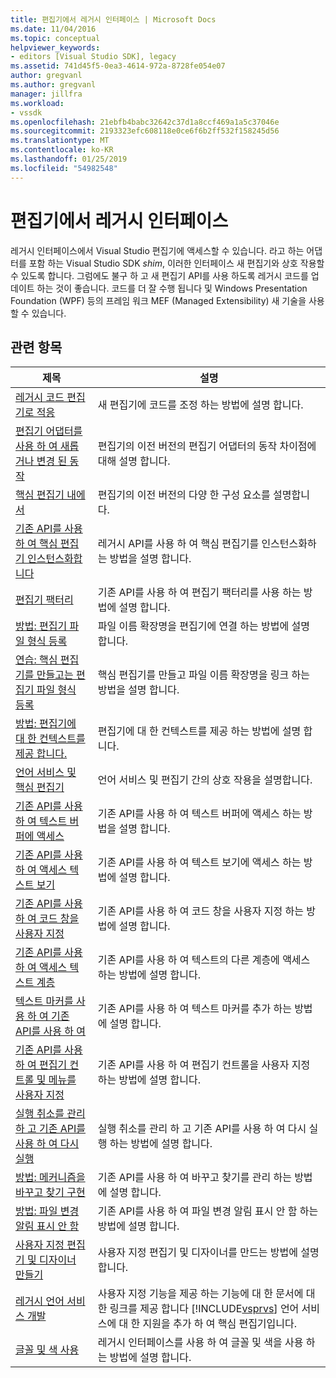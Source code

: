 ```yaml
---
title: 편집기에서 레거시 인터페이스 | Microsoft Docs
ms.date: 11/04/2016
ms.topic: conceptual
helpviewer_keywords:
- editors [Visual Studio SDK], legacy
ms.assetid: 741d45f5-0ea3-4614-972a-8728fe054e07
author: gregvanl
ms.author: gregvanl
manager: jillfra
ms.workload:
- vssdk
ms.openlocfilehash: 21ebfb4babc32642c37d1a8ccf469a1a5c37046e
ms.sourcegitcommit: 2193323efc608118e0ce6f6b2ff532f158245d56
ms.translationtype: MT
ms.contentlocale: ko-KR
ms.lasthandoff: 01/25/2019
ms.locfileid: "54982548"
---
```

# <a name="legacy-interfaces-in-the-editor"></a>편집기에서 레거시 인터페이스
레거시 인터페이스에서 Visual Studio 편집기에 액세스할 수 있습니다. 라고 하는 어댑터를 포함 하는 Visual Studio SDK *shim*, 이러한 인터페이스 새 편집기와 상호 작용할 수 있도록 합니다. 그럼에도 불구 하 고 새 편집기 API를 사용 하도록 레거시 코드를 업데이트 하는 것이 좋습니다. 코드를 더 잘 수행 됩니다 및 Windows Presentation Foundation (WPF) 등의 프레임 워크 MEF (Managed Extensibility) 새 기술을 사용할 수 있습니다.  

## <a name="related-topics"></a>관련 항목  

| 제목 | 설명 |
| - | - |
| [레거시 코드 편집기로 적응](../extensibility/adapting-legacy-code-to-the-editor.md) | 새 편집기에 코드를 조정 하는 방법에 설명 합니다. |
| [편집기 어댑터를 사용 하 여 새롭거나 변경 된 동작](../extensibility/new-or-changed-behavior-with-editor-adapters.md) | 편집기의 이전 버전의 편집기 어댑터의 동작 차이점에 대해 설명 합니다. |
| [핵심 편집기 내에서](../extensibility/inside-the-core-editor.md) | 편집기의 이전 버전의 다양 한 구성 요소를 설명합니다. |
| [기존 API를 사용 하 여 핵심 편집기 인스턴스화합니다](../extensibility/instantiating-the-core-editor-by-using-the-legacy-api.md) | 레거시 API를 사용 하 여 핵심 편집기를 인스턴스화하는 방법을 설명 합니다. |
| [편집기 팩터리](../extensibility/editor-factories.md) | 기존 API를 사용 하 여 편집기 팩터리를 사용 하는 방법에 설명 합니다. |
| [방법: 편집기 파일 형식 등록](../extensibility/how-to-register-editor-file-types.md) | 파일 이름 확장명을 편집기에 연결 하는 방법에 설명 합니다. |
| [연습: 핵심 편집기를 만들고는 편집기 파일 형식 등록](../extensibility/walkthrough-creating-a-core-editor-and-registering-an-editor-file-type.md) | 핵심 편집기를 만들고 파일 이름 확장명을 링크 하는 방법을 설명 합니다. |
| [방법: 편집기에 대 한 컨텍스트를 제공 합니다.](../extensibility/how-to-provide-context-for-editors.md) | 편집기에 대 한 컨텍스트를 제공 하는 방법에 설명 합니다. |
| [언어 서비스 및 핵심 편집기](../extensibility/language-services-and-the-core-editor.md) | 언어 서비스 및 편집기 간의 상호 작용을 설명합니다. |
| [기존 API를 사용 하 여 텍스트 버퍼에 액세스](../extensibility/accessing-the-text-buffer-by-using-the-legacy-api.md) | 기존 API를 사용 하 여 텍스트 버퍼에 액세스 하는 방법을 설명 합니다. |
| [기존 API를 사용 하 여 액세스 텍스트 보기](../extensibility/accessing-thetext-view-by-using-the-legacy-api.md) | 기존 API를 사용 하 여 텍스트 보기에 액세스 하는 방법에 설명 합니다. |
| [기존 API를 사용 하 여 코드 창을 사용자 지정](../extensibility/customizing-code-windows-by-using-the-legacy-api.md) | 기존 API를 사용 하 여 코드 창을 사용자 지정 하는 방법에 설명 합니다. |
| [기존 API를 사용 하 여 액세스 텍스트 계층](../extensibility/accessing-text-layers-by-using-the-legacy-api.md) | 기존 API를 사용 하 여 텍스트의 다른 계층에 액세스 하는 방법에 설명 합니다. |
| [텍스트 마커를 사용 하 여 기존 API를 사용 하 여](../extensibility/using-text-markers-with-the-legacy-api.md) | 기존 API를 사용 하 여 텍스트 마커를 추가 하는 방법에 설명 합니다. |
| [기존 API를 사용 하 여 편집기 컨트롤 및 메뉴를 사용자 지정](../extensibility/customizing-editor-controls-and-menus-by-using-the-legacy-api.md) | 기존 API를 사용 하 여 편집기 컨트롤을 사용자 지정 하는 방법에 설명 합니다. |
| [실행 취소를 관리 하 고 기존 API를 사용 하 여 다시 실행](../extensibility/managing-undo-and-redo-by-using-the-legacy-api.md) | 실행 취소를 관리 하 고 기존 API를 사용 하 여 다시 실행 하는 방법에 설명 합니다. |
| [방법: 메커니즘을 바꾸고 찾기 구현](../extensibility/how-to-implement-the-find-and-replace-mechanism.md) | 기존 API를 사용 하 여 바꾸고 찾기를 관리 하는 방법에 설명 합니다. |
| [방법: 파일 변경 알림 표시 안 함](../extensibility/how-to-suppress-file-change-notifications.md) | 기존 API를 사용 하 여 파일 변경 알림 표시 안 함 하는 방법에 설명 합니다. |
| [사용자 지정 편집기 및 디자이너 만들기](../extensibility/creating-custom-editors-and-designers.md) | 사용자 지정 편집기 및 디자이너를 만드는 방법에 설명 합니다. |
| [레거시 언어 서비스 개발](../extensibility/internals/developing-a-legacy-language-service.md) | 사용자 지정 기능을 제공 하는 기능에 대 한 문서에 대 한 링크를 제공 합니다 [!INCLUDE[vsprvs](../code-quality/includes/vsprvs_md.md)] 언어 서비스에 대 한 지원을 추가 하 여 핵심 편집기입니다. |
| [글꼴 및 색 사용](../extensibility/using-fonts-and-colors.md) | 레거시 인터페이스를 사용 하 여 글꼴 및 색을 사용 하는 방법에 설명 합니다. |
